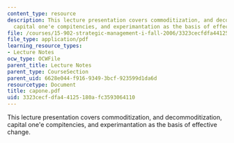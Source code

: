 ```yaml
---
content_type: resource
description: This lecture presentation covers commoditization, and decommoditization,
  capital one'e compitencies, and experimantation as the basis of effective change.
file: /courses/15-902-strategic-management-i-fall-2006/3323cecfdfa44125180afc3593064110_capone.pdf
file_type: application/pdf
learning_resource_types:
- Lecture Notes
ocw_type: OCWFile
parent_title: Lecture Notes
parent_type: CourseSection
parent_uid: 6628e044-f916-9349-3bcf-923599d1da6d
resourcetype: Document
title: capone.pdf
uid: 3323cecf-dfa4-4125-180a-fc3593064110
---
```

This lecture presentation covers commoditization, and decommoditization, capital one'e compitencies, and experimantation as the basis of effective change.

